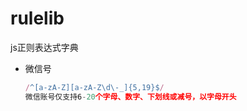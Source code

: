 # rulelib
js正则表达式字典

* 微信号
  ```js
  /^[a-zA-Z][a-zA-Z\d\-_]{5,19}$/
  微信账号仅支持6-20个字母、数字、下划线或减号，以字母开头
  ```
